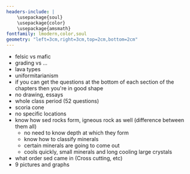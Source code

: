 ```yaml
---
headers-include: |
	\usepackage{soul}
	\usepackage{color}
	\usepackage{amsmath}
fontfamily: lmodern,color,soul
geometry: "left=3cm,right=3cm,top=2cm,bottom=2cm"
---
```


- felsic vs mafic
- grading vs ...
- lava types
- uniformitarianism
- if you can get the questions at the bottom of each section of the chapters then you're in good shape
- no drawing, essays
- whole class period (52 questions)
- scoria cone
- no specific locations
- know how sed rocks form, igneous rock as well (difference between them all)
	- no need to know depth at which they form
	- know how to classify minerals
	- certain minerals are going to come out 
	- cools quickly, small minerals and long cooling large crystals
- what order sed came in (Cross cutting, etc)
- 9 pictures and graphs 
